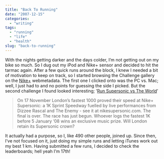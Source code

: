 ```yaml
---
title: "Back To Running"
date: "2007-12-15"
categories:
  - "writing"
tags:
  - "running"
  - "life"
  - "health"
slug: "back-to-running"
---
```


With the nights getting darker and the days colder, I’m not getting out on my bike so much. So I dug out my iPod and Nike+ sensor and decided to hit the tarmac again. After a few quick runs around the block, I knew I needed a bit of motivation to keep on track, so I started browsing the Challenge gallery on the [Nike+](https://nikeplus.nike.com/nikeplus/) webmetadata. The first one I clicked onto was the PC vs. Mac; well, I just had to and no points for guessing the side I picked. But the second challenge I found looked interesting; ’[Run Supersonic vs The World](https://www.myspace.com/NikeSupersonic)’

> On 17 November London’s fastest 1000 proved their speed at Nike+ Supersonic: a 1K Sprint Speedway fuelled by live performances from Dizzee Rascal and The Enemy - see it at nikesupersonic.com. The final is over. The race has just begun. Whoever logs the fastest 1K before 5 January ‘08 wins an exclusive music prize. Will London retain its Supersonic crown?

It actually had a purpose, so I, like 490 other people, joined up. Since then, I’ve not focused on it, just doing my simple runs and letting iTunes work out my best 1 km. Having submitted a few runs, I decided to check the leaderboards; hell yeah I’m 17th!
